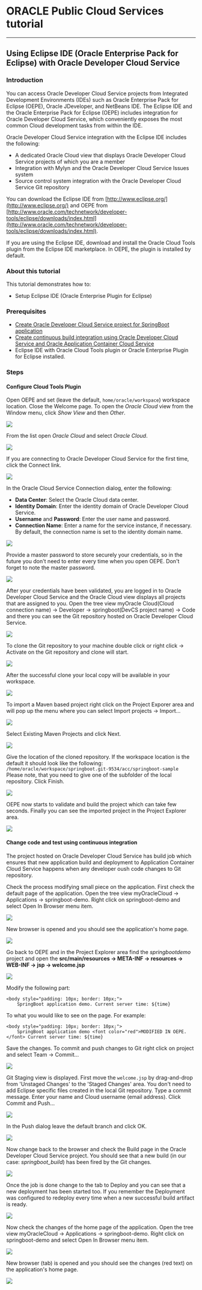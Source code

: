 # ORACLE Public Cloud Services tutorial #
-----
## Using Eclipse IDE (Oracle Enterprise Pack for Eclipse) with Oracle Developer Cloud Service ##

### Introduction ###
You can access Oracle Developer Cloud Service projects from Integrated Development Environments (IDEs) such as Oracle Enterprise Pack for Eclipse (OEPE), Oracle JDeveloper, and NetBeans IDE. The Eclipse IDE and the Oracle Enterprise Pack for Eclipse (OEPE) includes integration for Oracle Developer Cloud Service, which conveniently exposes the most common Cloud development tasks from within the IDE.

Oracle Developer Cloud Service integration with the Eclipse IDE includes the following:

+ A dedicated Oracle Cloud view that displays Oracle Developer Cloud Service projects of which you are a member
+ Integration with Mylyn and the Oracle Developer Cloud Service Issues system
+ Source control system integration with the Oracle Developer Cloud Service Git repository

You can download the Eclipse IDE from [http://www.eclipse.org/](http://www.eclipse.org/) and OEPE from [http://www.oracle.com/technetwork/developer-tools/eclipse/downloads/index.html](http://www.oracle.com/technetwork/developer-tools/eclipse/downloads/index.html).

If you are using the Eclipse IDE, download and install the Oracle Cloud Tools plugin from the Eclipse IDE marketplace. In OEPE, the plugin is installed by default.

### About this tutorial ###
This tutorial demonstrates how to:
	
+ Setup Eclipse IDE (Oracle Enterprise Plugin for Eclipse)

### Prerequisites ###

+ [Create Oracle Developer Cloud Service project for SpringBoot application](https://github.com/oracle-weblogic/weblogic-innovation-seminars/blob/caf-12.2.1/cloud.demos/jcs.basics/create.devcs.project.springboot.md)
+ [Create continuous build integration using Oracle Developer Cloud Service and Oracle Application Container Cloud Service](https://github.com/oracle-weblogic/weblogic-innovation-seminars/blob/caf-12.2.1/cloud.demos/jcs.basics/devcs.accs.ci.md)
+ Eclipse IDE with Oracle Cloud Tools plugin or Oracle Enterprise Plugin for Eclipse installed.

### Steps ###

#### Configure Cloud Tools Plugin ####

Open OEPE and set (leave the default, `home/oracle/workspace`) workspace location. Close the Welcome page. To open the *Oracle Cloud* view from the Window menu, click *Show View* and then *Other*.

![](images/dcs/oepe.01.png)

From the list open *Oracle Cloud* and select *Oracle Cloud*.

![](images/dcs/oepe.02.png)

If you are connecting to Oracle Developer Cloud Service for the first time, click the Connect link.

![](images/dcs/oepe.03.png)

In the Oracle Cloud Service Connection dialog, enter the following:

+ **Data Center**: Select the Oracle Cloud data center.
+ **Identity Domain**: Enter the identity domain of Oracle Developer Cloud Service.
+ **Username** and **Password**: Enter the user name and password.
+ **Connection Name**: Enter a name for the service instance, if necessary. By default, the connection name is set to the identity domain name.

![](images/dcs/oepe.04.png)

Provide a master password to store securely your credentials, so in the future you don't need to enter every time when you open OEPE. Don't forget to note the master password.

![](images/dcs/oepe.05.png)

After your credentials have been validated, you are logged in to Oracle Developer Cloud Service and the Oracle Cloud view displays all projects that are assigned to you. Open the tree view myOracle Cloud(Cloud connection name) -> Developer -> springboot(DevCS project name) -> Code and there you can see the Git repository hosted on Oracle Developer Cloud Service.

![](images/dcs/oepe.06.png)

To clone the Git repository to your machine double click or right click -> Activate on the Git repository and clone will start.

![](images/dcs/oepe.07.png)

After the successful clone your local copy will be available in your workspace.

![](images/dcs/oepe.08.png)

To import a Maven based project right click on the Project Exporer area and will pop up the menu where you can select Import projects -> Import...

![](images/dcs/oepe.09.png)

Select Existing Maven Projects and click Next.

![](images/dcs/oepe.10.png)

Give the location of the cloned repository. If the workspace location is the default it should look like the following: `/home/oracle/workspace/springboot.git-9534/acc/springboot-sample`
Please note, that you need to give one of the subfolder of the local repository.
Click Finish.

![](images/dcs/oepe.11.png)

OEPE now starts to validate and build the project which can take few seconds. Finally you can see the imported project in the Project Explorer area.

![](images/dcs/oepe.12.png)

#### Change code and test using continuous integration ####

The project hosted on Oracle Developer Cloud Service has build job which ensures that new application build and deployment to Application Container Cloud Service happens when any developer oush code changes to Git repository.

Check the process modifying small piece on the application. First check the default page of the application. Open the tree view myOracleCloud -> Applications -> springboot-demo. Right click on springboot-demo and select Open In Browser menu item.

![](images/dcs/oepe.13.png)

New browser is opened and you should see the application's home page.

![](images/dcs/oepe.14.png)

Go back to OEPE and in the Project Explorer area find the *springbootdemo* project and open the **src/main/resources -> META-INF -> resources -> WEB-INF -> jsp -> welcome.jsp**

![](images/dcs/oepe.15.png)

Modify the following part:

	<body style="padding: 10px; border: 10px;">
		SpringBoot application demo. Current server time: ${time}

To what you would like to see on the page. For example:

	<body style="padding: 10px; border: 10px;">
		SpringBoot application demo <font color="red">MODIFIED IN OEPE.</font> Current server time: ${time}

Save the changes. To commit and push changes to Git right click on project and select Team -> Commit...

![](images/dcs/change.16.png) 

Git Staging view is displayed. First move the `welcome.jsp` by drag-and-drop from 'Unstaged Changes' to the 'Staged Changes' area. You don't need to add Eclipse specific files created in the local Git repository. Type a commit message. Enter your name and Cloud username (email address). Click Commit and Push...

![](images/dcs/oepe.16.png)

In the Push dialog leave the default branch and click OK.

![](images/dcs/oepe.17.png)

Now change back to the browser and check the Build page in the Oracle Developer Cloud Service project. You should see that a new build (in our case: *springboot_build*) has been fired by the Git changes.

![](images/dcs/change.20.png)

Once the job is done change to the tab to Deploy and you can see that a new deployment has been started too. If you remember the Deployment was configured to redeploy every time when a new successful build artifact is ready.

![](images/dcs/change.21.png)

Now check the changes of the home page of the application. Open the tree view myOracleCloud -> Applications -> springboot-demo. Right click on springboot-demo and select Open In Browser menu item.

![](images/dcs/oepe.13.png)

New browser (tab) is opened and you should see the changes (red text) on the application's home page.

![](images/dcs/oepe.18.png)
